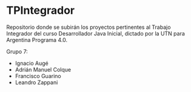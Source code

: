 # TPIntegrador
Repositorio donde se subirán los proyectos pertinentes al Trabajo Integrador del curso Desarrollador Java Inicial, dictado por la UTN para Argentina Programa 4.0.

Grupo 7:

- Ignacio Augé
- Adrián Manuel Colque
- Francisco Guarino
- Leandro Zappani